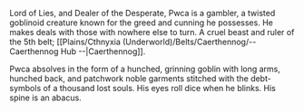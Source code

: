 Lord of Lies, and Dealer of the Desperate, Pwca is a gambler, a twisted goblinoid creature known for the greed and cunning he possesses. He makes deals with those with nowhere else to turn. A cruel beast and ruler of the 5th belt; [[Plains/Cthnyxia (Underworld)/Belts/Caerthennog/-- Caerthennog Hub --|Caerthennog]].

Pwca absolves in the form of a hunched, grinning goblin with long arms, hunched back, and patchwork noble garments stitched with the debt-symbols of a thousand lost souls. His eyes roll dice when he blinks. His spine is an abacus.